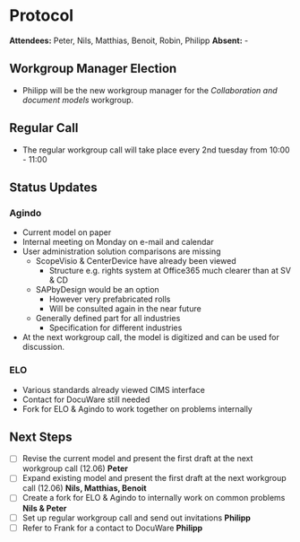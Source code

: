 # Protocol

**Attendees:** Peter, Nils, Matthias, Benoit, Robin, Philipp **Absent:** -

## Workgroup Manager Election

- Philipp will be the new workgroup manager for the _Collaboration and document models_ workgroup.

## Regular Call

- The regular workgroup call will take place every 2nd tuesday from 10:00 - 11:00

## Status Updates
### Agindo
- Current model on paper
- Internal meeting on Monday on e-mail and calendar
- User administration solution comparisons are missing 
  - ScopeVisio & CenterDevice have already been viewed
    - Structure e.g. rights system at Office365 much clearer than at SV & CD
  - SAPbyDesign would be an option
    - However very prefabricated rolls
    - Will be consulted again in the near future
  - Generally defined part for all industries
    - Specification for different industries
- At the next workgroup call, the model is digitized and can be used for discussion.

### ELO

- Various standards already viewed CIMS interface
- Contact for DocuWare still needed
- Fork for ELO & Agindo to work together on problems internally

## Next Steps
- [ ] Revise the current model and present the first draft at the next workgroup call (12.06) **Peter**
- [ ] Expand existing model and present the first draft at the next workgroup call (12.06) **Nils, Matthias, Benoit**
- [ ] Create a fork for ELO & Agindo to internally work on common problems **Nils & Peter**
- [ ] Set up regular workgroup call and send out invitations **Philipp**
- [ ] Refer to Frank for a contact to DocuWare **Philipp** 
